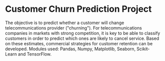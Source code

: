 # Customer Churn Prediction Project
The objective is to predict whether a customer will change telecommunications provider ("churning"). For telecommunications companies in markets with strong competition, it is key to be able to classify customers in order to predict which ones are likely to cancel service. Based on these estimates, commercial strategies for customer retention can be developed. 
Modules used: Pandas, Numpy, Matplotlib, Seaborn, Scikit-Learn and TensorFlow.
